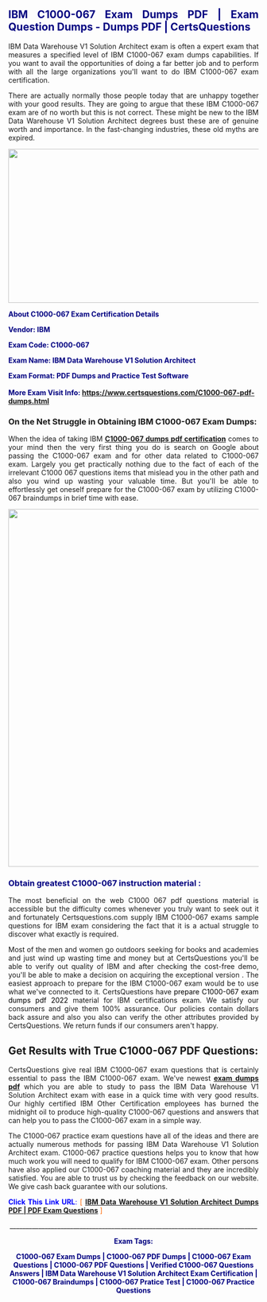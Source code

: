 <h2 style="text-align: justify;"><span style="color: #000080;">IBM C1000-067 Exam Dumps PDF | Exam Question Dumps - Dumps PDF | CertsQuestions</span></h2>
<p style="text-align: justify;">IBM Data Warehouse V1 Solution Architect exam is often a expert exam that measures a specified level of IBM  C1000-067 exam dumps capabilities. If you want to avail the opportunities of doing a far better job and to perform with all the large organizations you'll want to do IBM C1000-067 exam certification.</p>
<p style="text-align: justify;">There are actually normally those people today that are unhappy together with your good results. They are going to argue that these IBM  C1000-067 exam are of no worth but this is not correct. These might be new to the IBM Data Warehouse V1 Solution Architect degrees bust these are of genuine worth and importance. In the fast-changing industries, these old myths are expired.</p>
<p><img style="display: block; margin-left: auto; margin-right: auto;" src="https://i.imgur.com/eaP4ae9.png" width="840" height="310" /></p>
<p><span style="color: #000080;"><strong>About C1000-067 Exam Certification Details</strong></span></p>
<p><span style="color: #000080;"><strong>Vendor: IBM<br /></strong></span></p>
<p><span style="color: #000080;"><strong>Exam Code: C1000-067</strong></span></p>
<p><span style="color: #000080;"><strong>Exam Name: IBM Data Warehouse V1 Solution Architect</strong></span></p>
<p><span style="color: #000080;"><strong>Exam Format: PDF Dumps and Practice Test Software<br /><br />More Exam Visit Info: <span style="color: #ff6600;"><a href="https://www.certsquestions.com/C1000-067-pdf-dumps.html">https://www.certsquestions.com/C1000-067-pdf-dumps.html</a></span></strong></span></p>
<h3>On the Net Struggle in Obtaining IBM C1000-067 Exam Dumps:</h3>
<p style="text-align: justify;">When the idea of taking IBM <a href="https://www.certsquestions.com/C1000-067-pdf-dumps.html"><strong> C1000-067 dumps pdf certification</strong></a> comes to your mind then the very first thing you do is search on Google about passing the C1000-067 exam and for other data related to C1000-067 exam. Largely you get practically nothing due to the fact of each of the irrelevant C1000 067 questions items that mislead you in the other path and also you wind up wasting your valuable time. But you'll be able to effortlessly get oneself prepare for the C1000-067 exam by utilizing C1000-067 braindumps in brief time with ease.</p>
<p><a href="https://www.certsquestions.com/C1000-067-pdf-dumps.html"><img style="display: block; margin-left: auto; margin-right: auto;" src="https://i.imgur.com/pxhoKQ2.png" width="720" /></a></p>
<h3><span style="color: #000080;">Obtain greatest  C1000-067 instruction material :</span></h3>
<p style="text-align: justify;">The most beneficial on the web C1000 067 pdf questions material is accessible but the difficulty comes whenever you truly want to seek out it and fortunately Certsquestions.com supply IBM C1000-067 exams sample questions for IBM  exam considering the fact that it is a actual struggle to discover what exactly is required.</p>
<p style="text-align: justify;">Most of the men and women go outdoors seeking for books and academies and just wind up wasting time and money but at CertsQuestions you'll be able to verify out quality of IBM  and after checking the cost-free demo, you'll be able to make a decision on acquiring the exceptional version . The easiest approach to prepare for the IBM C1000-067 exam would be to use what we've connected to it. CertsQuestions have <span style="color: #000000;">prepare C1000-067 exam dumps pdf 2022</span> material for IBM certifications exam. We satisfy our consumers and give them 100% assurance. Our policies contain dollars back assure and also you also can verify the other attributes provided by CertsQuestions. We return funds if our consumers aren't happy.</p>
<h2>Get Results with True C1000-067 PDF Questions:</h2>
<p style="text-align: justify;">CertsQuestions give real IBM C1000-067 exam questions that is certainly essential to pass the IBM  C1000-067 exam. We've newest<strong>&nbsp;<a href="https://www.certsquestions.com/">exam dumps pdf</a></strong>&nbsp;which you are able to study to pass the IBM Data Warehouse V1 Solution Architect exam with ease in a quick time with very good results. Our highly certified IBM Other Certification employees has burned the midnight oil to produce high-quality C1000-067 questions and answers that can help you to pass the C1000-067 exam in a simple way.</p>
<p style="text-align: justify;">The C1000-067 practice exam questions have all of the ideas and there are actually numerous methods for passing IBM Data Warehouse V1 Solution Architect exam. C1000-067 practice questions helps you to know that how much work you will need to qualify for IBM  C1000-067 exam. Other persons have also applied our C1000-067 coaching material and they are incredibly satisfied. You are able to trust us by checking the feedback on our website. We give cash back guarantee with our solutions.</p>
<p style="text-align: justify;"><span style="color: #0000ff;"><strong>Click This Link URL</strong>:</span> <span style="color: #ff6600;">[ <strong><a href="https://www.certsquestions.com/ibm-other-certification-certification.html">IBM Data Warehouse V1 Solution Architect Dumps PDF | PDF Exam Questions</a></strong> ]</span></p>
<p style="text-align: center;">______________________________________________________________________________</p>
<p style="text-align: center;"><span style="color: #000080;"><strong>Exam Tags:</strong></span></p>
<p style="text-align: center;"><span style="color: #000080;"><strong>C1000-067 Exam Dumps | C1000-067 PDF Dumps | C1000-067 Exam Questions | C1000-067 PDF Questions | Verified C1000-067 Questions Answers | IBM Data Warehouse V1 Solution Architect Exam Certification | C1000-067 Braindumps | C1000-067 Pratice Test | C1000-067 Practice Questions</strong></span></p>
